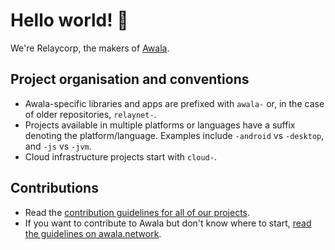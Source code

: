 # Hello world! 👋

We're Relaycorp, the makers of [Awala](https://awala.network).

## Project organisation and conventions

- Awala-specific libraries and apps are prefixed with `awala-` or, in the case of older repositories, `relaynet-`.
- Projects available in multiple platforms or languages have a suffix denoting the platform/language. Examples include `-android` vs `-desktop`, and `-js` vs `-jvm`.
- Cloud infrastructure projects start with `cloud-`.

## Contributions

- Read the [contribution guidelines for all of our projects](https://github.com/relaycorp/.github/blob/master/CONTRIBUTING.md).
- If you want to contribute to Awala but don't know where to start, [read the guidelines on awala.network](https://awala.network/contributions/).
